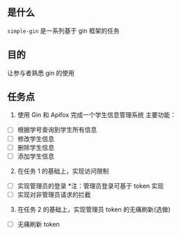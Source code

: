 ## 是什么
`simple-gin` 是一系列基于 gin 框架的任务

## 目的
让参与者熟悉 gin 的使用

## 任务点

1. 使用 Gin 和 Apifox 完成一个学生信息管理系统
  主要功能：
  - [ ] 根据学号查询到学生所有信息
  - [ ] 修改学生信息
  - [ ] 删除学生信息
  - [ ] 添加学生信息 
2. 在任务 1 的基础上，实现访问限制
  - [ ] 实现管理员的登录
  *注：管理员登录可基于 token 实现
  - [ ] 实现对非管理员请求的拦截
3. 在任务 2 的基础上，实现管理员 token 的无痛刷新(选做)
  - [ ] 无痛刷新 token
